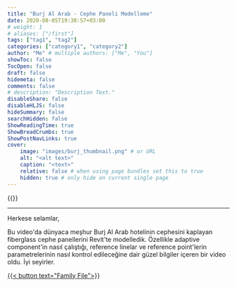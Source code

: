 ```yaml
---
title: "Burj Al Arab - Cephe Paneli Modelleme"
date: 2020-08-05T19:38:57+03:00
# weight: 1
# aliases: ["/first"]
tags: ["tag1", "tag2"]
categories: ["category1", "category2"]
author: "Me" # multiple authors: ["Me", "You"]
showToc: false
TocOpen: false
draft: false
hidemeta: false
comments: false
# description: "Description Text."
disableShare: false
disableHLJS: false
hideSummary: false
searchHidden: false
ShowReadingTime: true
ShowBreadCrumbs: true
ShowPostNavLinks: true
cover:
    image: "images/burj_thumbnail.png" # or URL
    alt: "<alt text>"
    caption: "<text>"
    relative: false # when using page bundles set this to true
    hidden: true # only hide on current single page
---
```


{{<youtube TlcBjELP41Q>}}

---

Herkese selamlar,

Bu video'da dünyaca meşhur Burj Al Arab hotelinin cephesini kaplayan fiberglass cephe panellerini Revit'te modelledik. Özellikle adaptive component'in nasıl çalıştığı, reference linelar ve reference point'lerin parametrelerinin nasıl kontrol edileceğine dair güzel bilgiler içeren bir video oldu. İyi seyirler.


<a href="files/BurjAlArab-Panel.rfa" download>
    {{< button text="Family File">}}
</a>